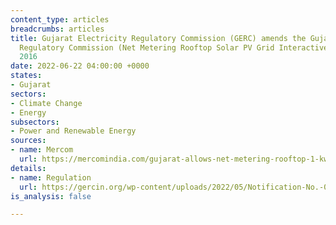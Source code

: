 ```yaml
---
content_type: articles
breadcrumbs: articles
title: Gujarat Electricity Regulatory Commission (GERC) amends the Gujarat Electricity
  Regulatory Commission (Net Metering Rooftop Solar PV Grid Interactive Systems) Regulations,
  2016
date: 2022-06-22 04:00:00 +0000
states:
- Gujarat
sectors:
- Climate Change
- Energy
subsectors:
- Power and Renewable Energy
sources:
- name: Mercom
  url: https://mercomindia.com/gujarat-allows-net-metering-rooftop-1-kw-to-1-mw/
details:
- name: Regulation
  url: https://gercin.org/wp-content/uploads/2022/05/Notification-No.-02-of-2022.pdf
is_analysis: false

---
```

